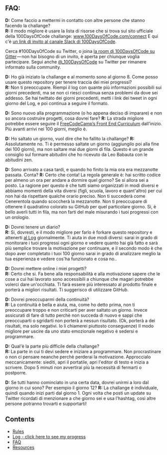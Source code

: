## FAQ:
  **D:** Come faccio a mettermi in contatto con altre persone che stanno facendo la challange?  
  **R:** Il modo migliore è usare la lista di risorse che si trova sul sito ufficiale della 100DaysOfCode challange:
  www.100DaysOfCode.com/connect 
  E qui c'è [un link di invito al canale Slack di 100DaysOfCode](https://join.slack.com/t/100xcode/shared_invite/enQtMzA2NzUyODY4MTgyLWM2NzMzYzBmZTcwOTk0MzM2YTI5OWQzM2M3ZTVjZTUyMTE0NDk3ZjdiZmExNGU5Mjg3ODgzZTQxODI3YTNjZjA).
  
  Cerca #100DaysOfCode su Twitter, o joina [la room di 100DaysOfCode su Gitter](https://gitter.im/Kallaway/100DaysOfCode) — non hai bisogno di un invito, è aperta per chiunque voglia partecipare. Segui anche [@_100DaysOfCode](https://twitter.com/_100DaysOfCode) su Twitter per rimanere informato sulla community.

  **D:** Ho già iniziato la challange e al momento sono al giorno 8. Come posso usare questo repository per tenere traccia dei miei progressi?  
  **R:** Non ti preoccupare. Riempi il log con quante più informazioni possibili sui giorni precedenti, ma se non ci riesci continua senza problemi da dove sei addesso. Se hai twittato dei giorni precedenti, metti i link dei tweet in ogni giorno del Log, e poi continua a seguire il formato.  

  **D:** Sono nuovo alla programmazione (o ho appena deciso di imparare) e non so ancora costruire progetti, cosa dovrei fare?
  **R:** La strada migliore potrebbe essere seguire il [FreeCodeCamp’s Front End Curriculum](https://www.freecodecamp.com/) dall'inizio. Più avanti arrivi nei 100 giorni, meglio è. 

  **D:** Ho saltato un giorno, vuol dire che ho fallito la challange?
  **R:** Assolutamente no. Ti è permesso saltate un giorno (aggiungilo poi alla fine dei 100 giorni), ma non saltare mai due giorni di fila. Questo è un grande consiglio sul formare abitudini che ho ricevuto da Leo Babauta con le abitudini zen.

  **D:** Sono arrivato a casa tardi, e quando ho finito la mia ora era mezzanotte passata. Conta?
  **R:** Certo che conta! La regola generale è: hai scritto codice per almeno un ora per andare a dormire quel giorno? Se si allora sei a posto.
  La ragione per questo è che tutti siamo organizzati in modi diversi e abbiamo momenti della vita diversi (figli, scuola, lavoro e quant'altro) per cui non hai da rispettare qualche orario preciso. Non ti succederà come Cenerentola quando scoccherà la mezzanotte.
  Non ti preoccupare di ottenere il quadratino colorato su GitHub per quel particolare giorno. Si, è bello averli tutti in fila, ma non farti del male misurando i tuoi progressi con un orologio.

  **D:** Dovrei tenere un diario?  
  **R:** Si, dovresti, e il modo migliore per farlo è forkare questo repository e attenerti [al Log](log.md) giornalmente. Ti aiuta in due modi diversi: sarai in grado di monitorare i tuoi progressi ogni giorno e vedere quanto hai già fatto e sarà più semplice trovare la motivazione per continuare, e il secondo modo è che dopo aver completato i tuoi 100 giorno sarai in grado di analizzare meglio la tua esperienza e vedere cos'ha funzionato e cosa no..

  **D:** Dovrei mettere online i miei progetti?  
  **R:** Certo che si. Fa bene alla responsabilità e alla motivazione sapere che le cose a cui hai lavorato sono accessibili a chiunque che magari potrebbe volerci dare un'occhiata. Ti farà essere più interessato al prodotto finale e porterà a migliori risultati. Ti suggerisco di utilizzare GitHub.

  **D:** Dovrei preoccuparmi della continuità?  
  **R:** La continuità è bella e aiuta, ma, come ho detto prima, non ti preoccupare troppo e non criticarti per aver saltato un giorno. Invece assicurati di fare di tutto perchè non succeda di nuovo e sappi che preoccuparti o sgridarti non porterà a nessun risultato. (Ok, porterà a dei risultati, ma solo negativi. Io li chiamerei piuttosto conseguenze) Il modo migliore per uscire da uno stato emozionale negativo è sedersi e programmare.

  **D:** Qual'è la parte più difficile della challange?  
  **R:** La parte in cui ti devi sedere e iniziare a programmare. Non procrastinare o non ci pensare neanche perchè perderai la motivazione. Approccialo meccanicamente: siediti, apri il portatile, apri l'editor di testo e inizia a scrivere. Dopo 5 minuti non avvertirai più la necessità di fermarti o postporre.

  **D:** Se tutti hanno cominciato in una certa data, dovrei unirmi a loro dal giorno in cui sono? Per esempio il giorno 12?
  **R:** La challange è individuale, quindi quando inizi parti dal giorno 1. Ogni volta che posti un update su Twitter ricordati di menzionare a che giorno sei e usa l'hashtag, così altre persone potranno trovarti e supportarti!

## Contents
* [Rules](rules.md)
* [Log - click here to see my progress](log.md)
* [FAQ](FAQ.md)
* [Resources](resources.md)
